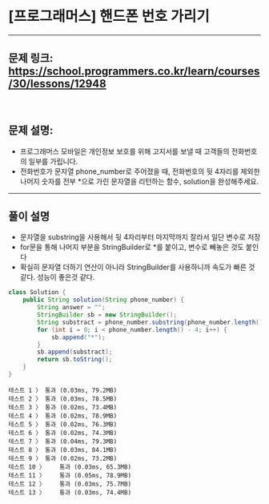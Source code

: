 
# [프로그래머스] 핸드폰 번호 가리기

---

## 문제 링크: https://school.programmers.co.kr/learn/courses/30/lessons/12948

<br>

## 문제 설명:

- 프로그래머스 모바일은 개인정보 보호를 위해 고지서를 보낼 때 고객들의 전화번호의 일부를 가립니다.
- 전화번호가 문자열 phone_number로 주어졌을 때, 전화번호의 뒷 4자리를 제외한 나머지 숫자를 전부 *으로 가린 문자열을 리턴하는 함수, solution을 완성해주세요.

---

## 풀이 설명

- 문자열을 substring을 사용해서 뒷 4자리부터 마지막까지 잘라서 일단 변수로 저장
- for문을 통해 나머지 부분을 StringBuilder로 *를 붙이고, 변수로 빼놓은 것도 붙인다
- 확실히 문자열 더하기 연산이 아니라 StringBuilder를 사용하니까 속도가 빠른 것같다. 성능이 좋은것 같다.

```java
class Solution {
    public String solution(String phone_number) {
        String answer = "";
        StringBuilder sb = new StringBuilder();
        String substract = phone_number.substring(phone_number.length() - 4, phone_number.length());
        for (int i = 0; i < phone_number.length() - 4; i++) {
            sb.append("*");
        }
        sb.append(substract);
        return sb.toString();
    }
}
```

```text
테스트 1 〉	통과 (0.03ms, 79.2MB)
테스트 2 〉	통과 (0.03ms, 78.5MB)
테스트 3 〉	통과 (0.02ms, 73.4MB)
테스트 4 〉	통과 (0.02ms, 78.9MB)
테스트 5 〉	통과 (0.02ms, 76.3MB)
테스트 6 〉	통과 (0.02ms, 74.3MB)
테스트 7 〉	통과 (0.04ms, 79.3MB)
테스트 8 〉	통과 (0.03ms, 84.1MB)
테스트 9 〉	통과 (0.02ms, 73.2MB)
테스트 10 〉	통과 (0.03ms, 65.3MB)
테스트 11 〉	통과 (0.05ms, 78.9MB)
테스트 12 〉	통과 (0.03ms, 75.7MB)
테스트 13 〉	통과 (0.03ms, 74.4MB)
```